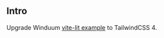 ## Intro

Upgrade Winduum [vite-lit example](https://github.com/winduum/winduum/tree/main/examples/vite-lit) to TailwindCSS 4.
